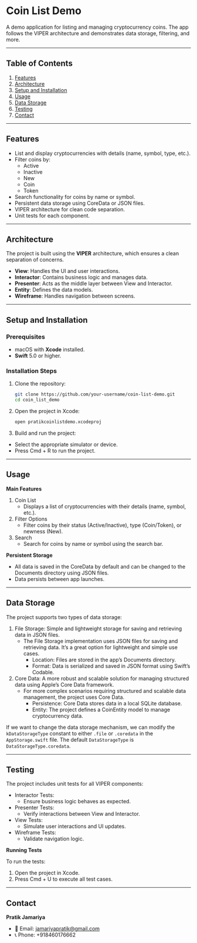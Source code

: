 # Coin List Demo

A demo application for listing and managing cryptocurrency coins. The app follows the VIPER architecture and demonstrates data storage, filtering, and more.

---

## Table of Contents

1. [Features](#features)
2. [Architecture](#architecture)
3. [Setup and Installation](#setup-and-installation)
4. [Usage](#usage)
5. [Data Storage](#data-storage)
6. [Testing](#testing)
7. [Contact](#contact)
---

## Features

- List and display cryptocurrencies with details (name, symbol, type, etc.).
- Filter coins by:
  - Active
  - Inactive
  - New
  - Coin
  - Token
- Search functionality for coins by name or symbol.
- Persistent data storage using CoreData or JSON files.
- VIPER architecture for clean code separation.
- Unit tests for each component.

---

## Architecture

The project is built using the **VIPER** architecture, which ensures a clean separation of concerns.

- **View**: Handles the UI and user interactions.
- **Interactor**: Contains business logic and manages data.
- **Presenter**: Acts as the middle layer between View and Interactor.
- **Entity**: Defines the data models.
- **Wireframe**: Handles navigation between screens.

---

## Setup and Installation

### Prerequisites

- macOS with **Xcode** installed.
- **Swift** 5.0 or higher.

### Installation Steps

1. Clone the repository:
   ```bash
   git clone https://github.com/your-username/coin-list-demo.git
   cd coin_list_demo
2.	Open the project in Xcode:
	 ```bash
    open pratikcoinlistdemo.xcodeproj
3.	Build and run the project:
   - Select the appropriate simulator or device.
   - Press Cmd + R to run the project.

---
## Usage

**Main Features**
1. Coin List
    - Displays a list of cryptocurrencies with their details (name, symbol, etc.).
2. Filter Options
    - Filter coins by their status (Active/Inactive), type (Coin/Token), or newness (New).
3. Search
    - Search for coins by name or symbol using the search bar.

**Persistent Storage**
- All data is saved in the CoreData by default and can be changed to the Documents directory using JSON files.
- Data persists between app launches.

___

## Data Storage

The project supports two types of data storage:
1. File Storage: Simple and lightweight storage for saving and retrieving data in JSON files.
	- The File Storage implementation uses JSON files for saving and retrieving data. It’s a great option for lightweight and simple use cases.
		- Location: Files are stored in the app’s Documents directory.
		- Format: Data is serialized and saved in JSON format using Swift’s Codable.
3. Core Data: A more robust and scalable solution for managing structured data using Apple’s Core Data framework.
   	- For more complex scenarios requiring structured and scalable data management, the project uses Core Data.
		- Persistence: Core Data stores data in a local SQLite database.
		- Entity: The project defines a CoinEntity model to manage cryptocurrency data.
  
If we want to change the data storage mechanism, we can modify the `kDataStorageType` constant to either `.file` or `.coredata` in the `AppStorage.swift` file.
The default `DataStorageType` is `DataStorageType.coredata`.

___

## Testing

The project includes unit tests for all VIPER components:
  - Interactor Tests:
  	- Ensure business logic behaves as expected.
  - Presenter Tests:
  	- Verify interactions between View and Interactor.
  - View Tests:
  	- Simulate user interactions and UI updates.
  - Wireframe Tests:
  	- Validate navigation logic.

**Running Tests**

To run the tests:
  1. Open the project in Xcode.
  2. Press Cmd + U to execute all test cases.
___
## Contact
**Pratik Jamariya**
- 📧 Email: [jamariyapratik@gmail.com](mailto:jamariyapratik@gmail.com)
- 📞 Phone: +918460176662
